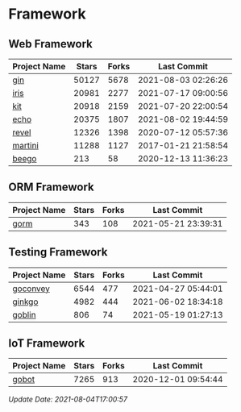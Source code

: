 # Framework

## Web Framework
| Project Name | Stars | Forks | Last Commit |
| ------------ | ----- | ----- | ----------- |
| [gin](https://github.com/gin-gonic/gin) | 50127 | 5678 | 2021-08-03 02:26:26 |
| [iris](https://github.com/kataras/iris) | 20981 | 2277 | 2021-07-17 09:00:56 |
| [kit](https://github.com/go-kit/kit) | 20918 | 2159 | 2021-07-20 22:00:54 |
| [echo](https://github.com/labstack/echo) | 20375 | 1807 | 2021-08-02 19:44:59 |
| [revel](https://github.com/revel/revel) | 12326 | 1398 | 2020-07-12 05:57:36 |
| [martini](https://github.com/go-martini/martini) | 11288 | 1127 | 2017-01-21 21:58:54 |
| [beego](https://github.com/astaxie/beego) | 213 | 58 | 2020-12-13 11:36:23 |

## ORM Framework
| Project Name | Stars | Forks | Last Commit |
| ------------ | ----- | ----- | ----------- |
| [gorm](https://github.com/jinzhu/gorm) | 343 | 108 | 2021-05-21 23:39:31 |

## Testing Framework
| Project Name | Stars | Forks | Last Commit |
| ------------ | ----- | ----- | ----------- |
| [goconvey](https://github.com/smartystreets/goconvey) | 6544 | 477 | 2021-04-27 05:44:01 |
| [ginkgo](https://github.com/onsi/ginkgo) | 4982 | 444 | 2021-06-02 18:34:18 |
| [goblin](https://github.com/franela/goblin) | 806 | 74 | 2021-05-19 01:27:13 |

## IoT Framework
| Project Name | Stars | Forks | Last Commit |
| ------------ | ----- | ----- | ----------- |
| [gobot](https://github.com/hybridgroup/gobot) | 7265 | 913 | 2020-12-01 09:54:44 |

*Update Date: 2021-08-04T17:00:57*